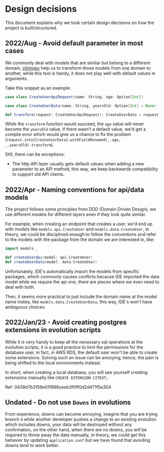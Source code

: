 # Design decisions
This document explains why we took certain design decisions on how the project is built/structured.

## 2022/Aug - Avoid default parameter in most cases
We commonly deal with models that are similar but belong to a different domain, [chimney](https://scalalandio.github.io/chimney) help us to transform those models from one domain to another, while this tool is handy, it does not play well with default values in arguments.

Take this snippet as an example:

```scala
case class CreateUserApiRequest(name: String, age: Option[Int])

case class CreateUserData(name: String, yearsOld: Option[Int] = None)

def transform(request: CreateUserApiRequest): CreateUserData = request.into[CreateUserData].transform
```

While the `transform` function would succeed, the `age` value will never become the `yearsOld` value, if there wasn't a default value, we'd get a compile error which would give us a chance to fix the problem (`request.into[CreateUserData].withFieldRenamed(_.age, _.yearsOld).transform`).

Still, there can be exceptions:
- The http API layer usually gets default values when adding a new parameter to an API method, this way, we keep backwards compatibility to support old API clients.


## 2022/Apr - Naming conventions for api/data models

The project follows some principles from DDD (Domain Driven Design), we use different models for different layers even if they look quite similar.

For example, when creating an endpoint that creates a user, we'd end up with models like `models.api.CreateUser` and `models.data.CreateUser`, in theory, we could be disciplined enough to follow the conventions and refer to the models with the package from the domain we are interested in, like:

```scala
import models._

def createUserApi(model: api.CreateUser)
def createUserData(model: data.CreateUser)
```

Unfortunately, IDE's automatically import the models from specific packages, which commonly causes conflicts because IDE imported the data model while we require the api one, there are pieces where we even need to deal with both.

Then, it seems more practical to just include the domain name at the model name instea, like `models.data.CreateUserData`, this way, IDE's won't have ambiguous choices.


## 2022/Jan/23 - Avoid creating postgres extensions in evolution scripts

While it is very handy to keep all the necessary sql operations at the evolution scripts, it is a good practice to limit the permissions for the database user, in fact, in AWS RDS, the default user won't be able to create some extensions. Solving such an issue can be annoying, hence, the pain is being shifted to the local environments instead.

In short, when creating a local database, you will see yourself creating extensions manually like `CREATE EXTENSION CITEXT;`

Ref: 0439d7b3159e01f886ceeb3f0ff0d2d471f5e304


## Undated - Do not use `Downs` in evolutions

From experience, downs can become annoying, imagine that you are trying branch `A` while another developer pushes a change to an existing evolution which includes downs, your data will be destroyed without any confirmation, on the other hand, when there are no downs, you will be required to throw away the data manually, in theory, we could get this behavior by updating `application.conf` but we have found that avoiding downs tend to work better.
